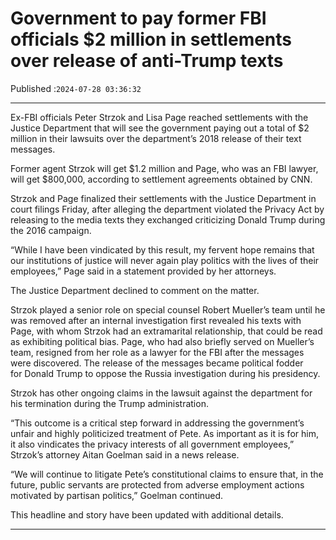 # Government to pay former FBI officials $2 million in settlements over release of anti-Trump texts

Published :`2024-07-28 03:36:32`

---

Ex-FBI officials Peter Strzok and Lisa Page reached settlements with the Justice Department that will see the government paying out a total of $2 million in their lawsuits over the department’s 2018 release of their text messages.

Former agent Strzok will get $1.2 million and Page, who was an FBI lawyer, will get $800,000, according to settlement agreements obtained by CNN.

Strzok and Page finalized their settlements with the Justice Department in court filings Friday, after alleging the department violated the Privacy Act by releasing to the media texts they exchanged criticizing Donald Trump during the 2016 campaign.

“While I have been vindicated by this result, my fervent hope remains that our institutions of justice will never again play politics with the lives of their employees,” Page said in a statement provided by her attorneys.

The Justice Department declined to comment on the matter.

Strzok played a senior role on special counsel Robert Mueller’s team until he was removed after an internal investigation first revealed his texts with Page, with whom Strzok had an extramarital relationship, that could be read as exhibiting political bias. Page, who had also briefly served on Mueller’s team, resigned from her role as a lawyer for the FBI after the messages were discovered. The release of the messages became political fodder for Donald Trump to oppose the Russia investigation during his presidency.

Strzok has other ongoing claims in the lawsuit against the department for his termination during the Trump administration.

“This outcome is a critical step forward in addressing the government’s unfair and highly politicized treatment of Pete. As important as it is for him, it also vindicates the privacy interests of all government employees,” Strzok’s attorney Aitan Goelman said in a news release.

“We will continue to litigate Pete’s constitutional claims to ensure that, in the future, public servants are protected from adverse employment actions motivated by partisan politics,” Goelman continued.

This headline and story have been updated with additional details.

---

